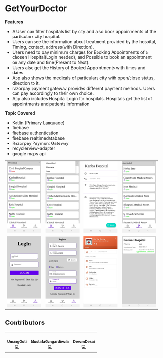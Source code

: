# GetYourDoctor

<b>Features</b>
<ul>
  <li>A User can filter hospitals list by city and also book appointments of the particulars city hospital.</li>
  <li>Users can see the information about treatment provided by the hospital,  Timing, contact, address(with Direction).</li>
  <li>Users need to pay minimum charges for Booking Appointments of a chosen Hospital(Login needed), and Possible to book an appointment on any date and time(Present to Next).</li>
  <li>Users also get the History of Booked Appointments with times and dates.</li>
  <li>App also shows the medicals of particulars city with open/close status, direction to it.</li>
  <li>razorpay payment gateway provides different payment methods. Users can pay accordingly to their own choice.</li>
  <li>App also includes Hospital Login for hospitals. Hospitals get the list of appointments and patients information</li>
</ul>

<b>Topic Covered</b>
<ul>
  <li>Kotlin (Primary Language)</li>
  <li>firebase</li>
  <li>firebase authentication</li>
  <li>firebase realtimedatabase</li>
  <li>Razorpay Payment Gateway</li>
	<li>recyclerview-adapter</li>
	<li>google maps api</li>
</ul>


| | | | |
|:----:|:----:|:----:|:----:|
|<img altr="1" src="https://github.com/UmangGoti/GetYourDoctor/blob/develop/Screenshot/Home_ss1.jpg">|<img altr="2" src="https://github.com/UmangGoti/GetYourDoctor/blob/develop/Screenshot/Home_ss2.jpg">|<img altr="3" src="https://github.com/UmangGoti/GetYourDoctor/blob/develop/Screenshot/HospitalInfo_ss.jpg">|<img altr="4" src="https://github.com/UmangGoti/GetYourDoctor/blob/develop/Screenshot/Medicals_ss.jpg">|
| | | | |
|<img altr="5" src="https://github.com/UmangGoti/GetYourDoctor/blob/develop/Screenshot/Login_ss.jpg">|<img altr="6" src="https://github.com/UmangGoti/GetYourDoctor/blob/develop/Screenshot/Register_ss.jpg">|<img altr="7" src="https://github.com/UmangGoti/GetYourDoctor/blob/develop/Screenshot/Payment_ss.jpg">|<img altr="8" src="https://github.com/UmangGoti/GetYourDoctor/blob/develop/Screenshot/AppointmentInfo_ss.jpg">|


## Contributors

<table>
  <tr>
    <td align="center"><a href="https://github.com/UmangGoti"><img src="https://avatars3.githubusercontent.com/u/64679424?v=4" width="100px;" alt=""/><br /><sub><b>UmangGoti</b></sub></a><br /><a href="https://github.com/UmangGoti/GetYourDoctor?author=UmangGoti" title="Code">💻</a></td>
	  <td align="center"><a href="https://github.com/MustafaGangardiwala"><img src="https://avatars.githubusercontent.com/u/47807502?v=4" width="100px;" alt=""/><br /><sub><b>MustafaGangardiwala</b></sub></a><br /><a href="https://github.com/UmangGoti/GetYourDoctor?author=MustafaGangardiwala" title="Code">💻</a></td>
	  <td align="center"><a href="https://github.com/DevamDesai"><img src="https://avatars.githubusercontent.com/u/68585699?v=4" width="100px;" alt=""/><br /><sub><b>DevamDesai</b></sub></a><br /><a href="https://github.com/UmangGoti/GetYourDoctor?author=DevamDesai" title="Code">💻</a></td>
  </tr>
</table>



